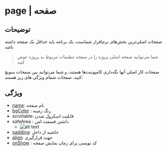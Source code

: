 # page | صفحه

## توضیحات 
صفحات اصلی‌ترین بخش‌های نرم‌افزار شماست، یک برنامه باید حداقل یک صفحه داشته باشد

> شما می‌توانید صفحه اصلی پروژه را در صفحه تنظیمات مربوط به پروژه عوض کنید

صفحات کار اصلی آنها نگه‌داری کامپوننت‌ها هستند،
و شما می‌توانید بین صفحات سویچ کنید، صفحات شمام ویژگی های زیر هستند:

## ویژگی 
-  [name](/fa/properties/name.md): نام صفحه
- [bgColor](/fa/properties/color.md) : رنگ زمینه
- scrollable: قابلیت اسکرول شدن
- safeArea : داشتن قسمت امن
    - ![alt text](/doc/assets/images/properties/safeArea.png)
- [padding](/fa/properties/padding.md): حاشیه از داخل
- [align](/fa/properties/align.md): جهت قرارگیری
- [onShow](/fa/events.md) : کد نویسی برای زمان نمایش صفحه
